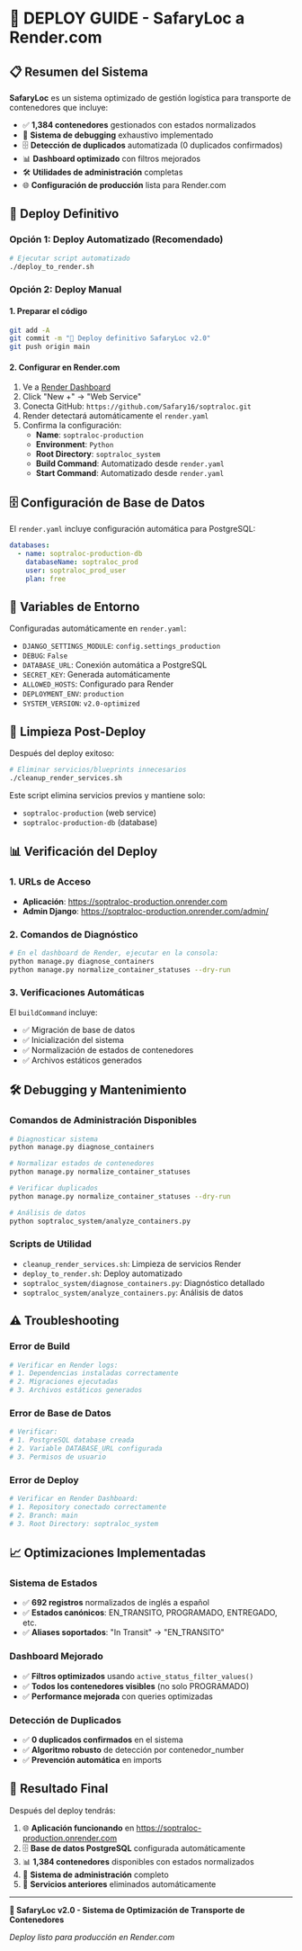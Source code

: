 # 🚀 DEPLOY GUIDE - SafaryLoc a Render.com

## 📋 Resumen del Sistema

**SafaryLoc** es un sistema optimizado de gestión logística para transporte de contenedores que incluye:

- ✅ **1,384 contenedores** gestionados con estados normalizados
- 🔧 **Sistema de debugging** exhaustivo implementado
- 🗄️ **Detección de duplicados** automatizada (0 duplicados confirmados)
- 📊 **Dashboard optimizado** con filtros mejorados
- 🛠️ **Utilidades de administración** completas
- 🌐 **Configuración de producción** lista para Render.com

## 🎯 Deploy Definitivo

### Opción 1: Deploy Automatizado (Recomendado)

```bash
# Ejecutar script automatizado
./deploy_to_render.sh
```

### Opción 2: Deploy Manual

#### 1. Preparar el código
```bash
git add -A
git commit -m "🚀 Deploy definitivo SafaryLoc v2.0"
git push origin main
```

#### 2. Configurar en Render.com
1. Ve a [Render Dashboard](https://render.com/dashboard)
2. Click "New +" → "Web Service"
3. Conecta GitHub: `https://github.com/Safary16/soptraloc.git`
4. Render detectará automáticamente el `render.yaml`
5. Confirma la configuración:
   - **Name**: `soptraloc-production`
   - **Environment**: `Python`
   - **Root Directory**: `soptraloc_system`
   - **Build Command**: Automatizado desde `render.yaml`
   - **Start Command**: Automatizado desde `render.yaml`

## 🗄️ Configuración de Base de Datos

El `render.yaml` incluye configuración automática para PostgreSQL:

```yaml
databases:
  - name: soptraloc-production-db
    databaseName: soptraloc_prod
    user: soptraloc_prod_user
    plan: free
```

## 🔧 Variables de Entorno

Configuradas automáticamente en `render.yaml`:

- `DJANGO_SETTINGS_MODULE`: `config.settings_production`
- `DEBUG`: `False`
- `DATABASE_URL`: Conexión automática a PostgreSQL
- `SECRET_KEY`: Generada automáticamente
- `ALLOWED_HOSTS`: Configurado para Render
- `DEPLOYMENT_ENV`: `production`
- `SYSTEM_VERSION`: `v2.0-optimized`

## 🧹 Limpieza Post-Deploy

Después del deploy exitoso:

```bash
# Eliminar servicios/blueprints innecesarios
./cleanup_render_services.sh
```

Este script elimina servicios previos y mantiene solo:
- `soptraloc-production` (web service)
- `soptraloc-production-db` (database)

## 📊 Verificación del Deploy

### 1. URLs de Acceso
- **Aplicación**: https://soptraloc-production.onrender.com
- **Admin Django**: https://soptraloc-production.onrender.com/admin/

### 2. Comandos de Diagnóstico

```bash
# En el dashboard de Render, ejecutar en la consola:
python manage.py diagnose_containers
python manage.py normalize_container_statuses --dry-run
```

### 3. Verificaciones Automáticas

El `buildCommand` incluye:
- ✅ Migración de base de datos
- ✅ Inicialización del sistema
- ✅ Normalización de estados de contenedores
- ✅ Archivos estáticos generados

## 🛠️ Debugging y Mantenimiento

### Comandos de Administración Disponibles

```bash
# Diagnosticar sistema
python manage.py diagnose_containers

# Normalizar estados de contenedores
python manage.py normalize_container_statuses

# Verificar duplicados
python manage.py normalize_container_statuses --dry-run

# Análisis de datos
python soptraloc_system/analyze_containers.py
```

### Scripts de Utilidad

- `cleanup_render_services.sh`: Limpieza de servicios Render
- `deploy_to_render.sh`: Deploy automatizado
- `soptraloc_system/diagnose_containers.py`: Diagnóstico detallado
- `soptraloc_system/analyze_containers.py`: Análisis de datos

## ⚠️ Troubleshooting

### Error de Build
```bash
# Verificar en Render logs:
# 1. Dependencias instaladas correctamente
# 2. Migraciones ejecutadas
# 3. Archivos estáticos generados
```

### Error de Base de Datos
```bash
# Verificar:
# 1. PostgreSQL database creada
# 2. Variable DATABASE_URL configurada
# 3. Permisos de usuario
```

### Error de Deploy
```bash
# Verificar en Render Dashboard:
# 1. Repository conectado correctamente
# 2. Branch: main
# 3. Root Directory: soptraloc_system
```

## 📈 Optimizaciones Implementadas

### Sistema de Estados
- ✅ **692 registros** normalizados de inglés a español
- ✅ **Estados canónicos**: EN_TRANSITO, PROGRAMADO, ENTREGADO, etc.
- ✅ **Aliases soportados**: "In Transit" → "EN_TRANSITO"

### Dashboard Mejorado
- ✅ **Filtros optimizados** usando `active_status_filter_values()`
- ✅ **Todos los contenedores visibles** (no solo PROGRAMADO)
- ✅ **Performance mejorada** con queries optimizadas

### Detección de Duplicados
- ✅ **0 duplicados confirmados** en el sistema
- ✅ **Algoritmo robusto** de detección por contenedor_number
- ✅ **Prevención automática** en imports

## 🎉 Resultado Final

Después del deploy tendrás:

1. 🌐 **Aplicación funcionando** en https://soptraloc-production.onrender.com
2. 🗄️ **Base de datos PostgreSQL** configurada automáticamente
3. 📊 **1,384 contenedores** disponibles con estados normalizados
4. 🔧 **Sistema de administración** completo
5. 🧹 **Servicios anteriores** eliminados automáticamente

---

**🚀 SafaryLoc v2.0 - Sistema de Optimización de Transporte de Contenedores**

*Deploy listo para producción en Render.com*